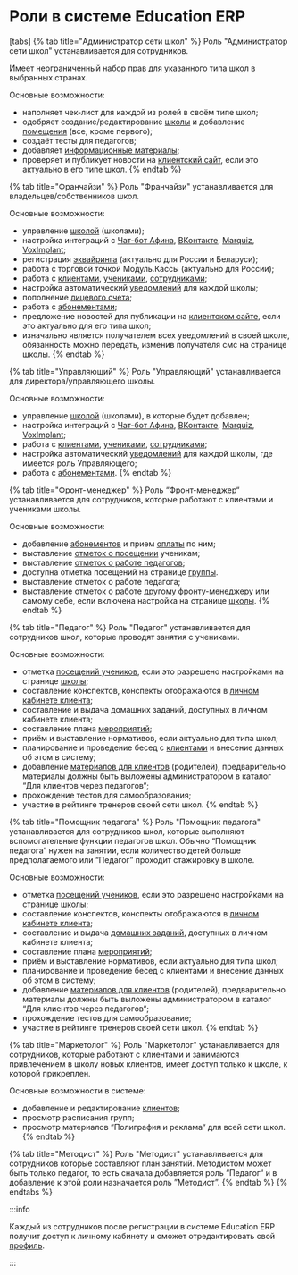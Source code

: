 # Роли в системе Education ERP



[tabs]
{% tab title="Администратор сети школ" %}
Роль "Администратор сети школ" устанавливается для сотрудников.

Имеет неограниченный набор прав для указанного типа школ в выбранных странах.

Основные возможности:

* наполняет чек-лист для каждой из ролей в своём типе школ;
* одобряет создание/редактирование [школы](../shkola/) и добавление [помещения](../shkola/pomeshenie.md) (все, кроме первого);
* создаёт тесты для педагогов;
* добавляет [информационные материалы](broken-reference);
* проверяет и публикует новости на [клиентский сайт](../../master/osnovnye-ponyatiya/klientskii-sait.md), если это актуально в его типе школ.
{% endtab %}

{% tab title="Франчайзи" %}
Роль "Франчайзи" устанавливается для владельцев/собственников школ.

Основные возможности:

* управление [школой](../shkola/) (школами);
* настройка интеграций с [Чат-бот Афина](../../chat-bot-afina/),  [ВКонтакте](../../chat-bot-afina/afina-vkontakte.md), [Marquiz](../../integracii/marquiz/), [VoxImplant](broken-reference);
* регистрация [эквайринга](broken-reference) (актуально для России и Беларуси);
* работа с торговой точкой Модуль.Кассы (актуально для России);
* работа с [клиентами](../../klienty/), [учениками](../../ucheniki.md), [сотрудниками](../shkola/sotrudniki.md);
* настройка автоматический [уведомлений](../../uvedomleniya/) для каждой школы;
* пополнение [лицевого счета](../../master/osnovnye-ponyatiya/licevoi-schyot.md);
* работа с [абонементами](../../abonementy/);
* предложение новостей для публикации на [клиентском сайте](../../master/osnovnye-ponyatiya/klientskii-sait.md), если это актуально для его типа школ;
* изначально является получателем всех уведомлений в своей школе, обязанность можно передать, изменив получателя смс на странице школы.
{% endtab %}

{% tab title="Управляющий" %}
Роль "Управляющий" устанавливается для директора/управляющего школы.

Основные возможности:

* управление [школой](../shkola/) (школами), в которые будет добавлен;
* настройка интеграций с [Чат-бот Афина](../../chat-bot-afina/),  [ВКонтакте](../../chat-bot-afina/afina-vkontakte.md), [Marquiz](../../integracii/marquiz/), [VoxImplant](broken-reference);
* работа с [клиентами](../../klienty/), [учениками](../../ucheniki.md), [сотрудниками](../shkola/sotrudniki.md);
* настройка автоматический [уведомлений](../../uvedomleniya/) для каждой школы, где имеется роль Управляющего;
* работа с [абонементами](../../abonementy/).
{% endtab %}

{% tab title="Фронт-менеджер" %}
Роль “Фронт-менеджер“ устанавливается для сотрудников, которые работают с клиентами и учениками школы.

Основные возможности:

* добавление [абонементов](../../abonementy/) и прием [оплаты](../../abonementy/sposoby-oplaty.md) по ним;
* выставление [отметок о посещении](../shkola/gruppa/poseshaemost-uchenikov.md) ученикам;
* выставление [отметок о работе педагогов](../shkola/gruppa/rabota-pedagogov.md);
* доступна отметка посещений на странице [группы](../shkola/gruppa/).
* выставление отметок о работе педагога;
* выставление отметок о работе другому фронту-менеджеру или самому себе, если включена настройка на странице [школы](../shkola/).
{% endtab %}

{% tab title="Педагог" %}
Роль "Педагог" устанавливается для сотрудников школ, которые проводят занятия с учениками.

Основные возможности:

* отметка [посещений учеников](../shkola/gruppa/poseshaemost-uchenikov.md), если это разрешено настройками на странице [школы](../shkola/);
* составление конспектов, конспекты отображаются в [личном кабинете клиента](../../klienty/lichnyi-kabinet-klienta/);
* составление и выдача домашних заданий, доступных в личном кабинете клиента;
* составление плана [мероприятий](../shkola/meropriyatiya.md);
* приём и выставление нормативов, если актуально для типа школ;
* планирование и проведение бесед с [клиентами](../../klienty/) и внесение данных об этом в систему;
* добавление [материалов для клиентов](broken-reference) (родителей), предварительно материалы должны быть выложены администратором в каталог “Для клиентов через педагогов“;
* прохождение тестов для самообразования;
* участие в рейтинге тренеров своей сети школ.
{% endtab %}

{% tab title="Помощник педагога" %}
Роль "Помощник педагога" устанавливается для сотрудников школ, которые выполняют вспомогательные функции педагогов школ. Обычно “Помощник педагога“ нужен на занятии, если количество детей больше предполагаемого или “Педагог” проходит стажировку в школе.

Основные возможности:

* отметка [посещений учеников](../shkola/gruppa/poseshaemost-uchenikov.md), если это разрешено настройками на странице [школы](../shkola/);
* составление конспектов, конспекты отображаются в [личном кабинете клиента](../../klienty/lichnyi-kabinet-klienta/);
* составление и выдача [домашних заданий](../shkola/gruppa/domashnie-zadaniya.md), доступных в личном кабинете клиента;
* составление плана [мероприятий](../shkola/meropriyatiya.md);
* приём и выставление нормативов, если актуально для типа школ;
* планирование и проведение бесед с клиентами и внесение данных об этом в систему;
* добавление [материалов для клиентов](broken-reference) (родителей), предварительно материалы должны быть выложены администратором в каталог “Для клиентов через педагогов“;
* прохождение тестов для самообразование;
* участие в рейтинге тренеров своей сети школ.
{% endtab %}

{% tab title="Маркетолог" %}
Роль "Маркетолог" устанавливается для сотрудников, которые работают с клиентами и занимаются привлечением в школу новых клиентов, имеет доступ только к школе, к которой прикреплен.

Основные возможности в системе:

* добавление и редактирование [клиентов](../../klienty/);
* просмотр расписания групп;
* просмотр материалов “Полиграфия и реклама“ для всей сети школ.
{% endtab %}

{% tab title="Методист" %}
Роль "Методист" устанавливается для сотрудников которые составляют план занятий. Методистом может быть только педагог, то есть сначала добавляется роль “Педагог“ и в добавление к этой роли назначается роль ”Методист”.
{% endtab %}
{% endtabs %}

:::info

Каждый из сотрудников после регистрации в системе   Education ERP получит доступ к личному кабинету и сможет отредактировать свой [профиль](../../master/osnovnye-ponyatiya/profil.md).

:::
